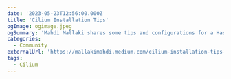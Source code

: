 ```yaml
---
date: '2023-05-23T12:56:00.000Z'
title: 'Cilium Installation Tips'
ogImage: ogimage.jpeg
ogSummary: 'Mahdi Mallaki shares some tips and configurations for a Hassle-Free installation of Cilium on your machine'
categories:
  - Community
externalUrl: 'https://mallakimahdi.medium.com/cilium-installation-tips-17a870fdc4f2'
tags:
  - Cilium
---
```

